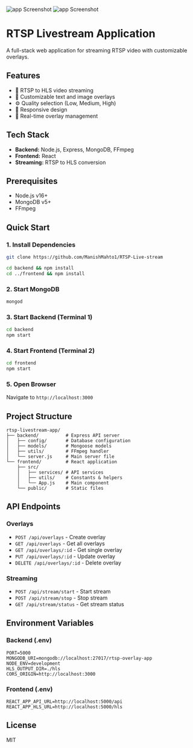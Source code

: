 ![app Screenshot](/public/screenshot1.jpeg)
![app Screenshot](/public/screenshot2.jpeg)



# RTSP Livestream  Application

A full-stack web application for streaming RTSP video with customizable overlays.

## Features
- 🎥 RTSP to HLS video streaming
- 🎨 Customizable text and image overlays
- ⚙️ Quality selection (Low, Medium, High)
- 📱 Responsive design
- 🔄 Real-time overlay management

## Tech Stack
- **Backend:** Node.js, Express, MongoDB, FFmpeg
- **Frontend:** React
- **Streaming:** RTSP to HLS conversion

## Prerequisites
- Node.js v16+
- MongoDB v5+
- FFmpeg

## Quick Start

### 1. Install Dependencies

```bash
git clone https://github.com/ManishMahto1/RTSP-Live-stream

cd backend && npm install
cd ../frontend && npm install
```

### 2. Start MongoDB
```bash
mongod
```

### 3. Start Backend (Terminal 1)
```bash
cd backend
npm start
```

### 4. Start Frontend (Terminal 2)
```bash
cd frontend
npm start
```

### 5. Open Browser
Navigate to `http://localhost:3000`

## Project Structure
```
rtsp-livestream-app/
├── backend/          # Express API server
│   ├── config/       # Database configuration
│   ├── models/       # Mongoose models
│   ├── utils/        # FFmpeg handler
│   └── server.js     # Main server file
└── frontend/         # React application
    ├── src/
    │   ├── services/ # API services
    │   ├── utils/    # Constants & helpers
    │   └── App.js    # Main component
    └── public/       # Static files
```

## API Endpoints

### Overlays
- `POST /api/overlays` - Create overlay
- `GET /api/overlays` - Get all overlays
- `GET /api/overlays/:id` - Get single overlay
- `PUT /api/overlays/:id` - Update overlay
- `DELETE /api/overlays/:id` - Delete overlay

### Streaming
- `POST /api/stream/start` - Start stream
- `POST /api/stream/stop` - Stop stream
- `GET /api/stream/status` - Get stream status

## Environment Variables

### Backend (.env)
```
PORT=5000
MONGODB_URI=mongodb://localhost:27017/rtsp-overlay-app
NODE_ENV=development
HLS_OUTPUT_DIR=./hls
CORS_ORIGIN=http://localhost:3000
```

### Frontend (.env)
```
REACT_APP_API_URL=http://localhost:5000/api
REACT_APP_HLS_URL=http://localhost:5000/hls
```

## License
MIT
